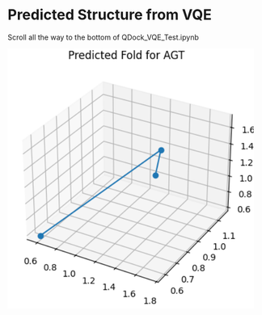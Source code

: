 # Predicted Structure from VQE
Scroll all the way to the bottom of QDock_VQE_Test.ipynb


![alt text](image.png)